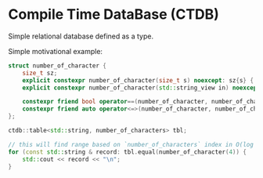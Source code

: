 # Compile Time DataBase (CTDB)

Simple relational database defined as a type.

Simple motivational example:

```c++
struct number_of_character {
	size_t sz;
	explicit constexpr number_of_character(size_t s) noexcept: sz{s} { }
	explicit constexpr number_of_character(std::string_view in) noexcept: sz{in.size()} { }

	constexpr friend bool operator==(number_of_character, number_of_character) noexcept = default;
	constexpr friend auto operator<=>(number_of_character, number_of_character) noexcept = default;
};

ctdb::table<std::string, number_of_characters> tbl;

// this will find range based on `number_of_characters` index in O(log n)
for (const std::string & record: tbl.equal(number_of_character(4)) {
	std::cout << record << "\n";
}

```